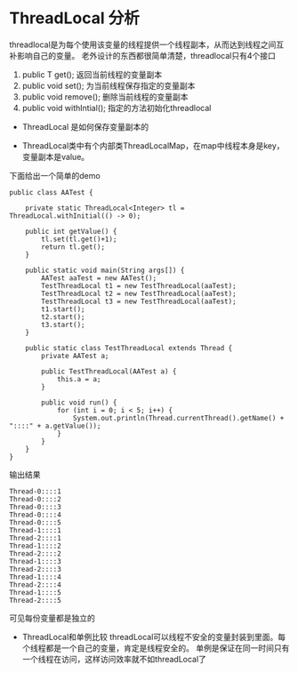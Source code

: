 # ThreadLocal 分析
threadlocal是为每个使用该变量的线程提供一个线程副本，从而达到线程之间互补影响自己的变量。
老外设计的东西都很简单清楚，threadlocal只有4个接口
1. public T get(); 返回当前线程的变量副本
2. public void set(); 为当前线程保存指定的变量副本
3. public void remove(); 删除当前线程的变量副本
4. public void withIntial(); 指定的方法初始化threadlocal

* ThreadLocal 是如何保存变量副本的
 - ThreadLocal类中有个内部类ThreadLocalMap，在map中线程本身是key，变量副本是value。

下面给出一个简单的demo
```
public class AATest {

	private static ThreadLocal<Integer> tl = ThreadLocal.withInitial(() -> 0);

	public int getValue() {
		tl.set(tl.get()+1);
		return tl.get();
	}

	public static void main(String args[]) {
		AATest aaTest = new AATest();
		TestThreadLocal t1 = new TestThreadLocal(aaTest);
		TestThreadLocal t2 = new TestThreadLocal(aaTest);
		TestThreadLocal t3 = new TestThreadLocal(aaTest);
		t1.start();
		t2.start();
		t3.start();
	}

	public static class TestThreadLocal extends Thread {
		private AATest a;

		public TestThreadLocal(AATest a) {
			this.a = a;
		}

		public void run() {
			for (int i = 0; i < 5; i++) {
				System.out.println(Thread.currentThread().getName() + "::::" + a.getValue());
			}
		}
	}
}
```
输出结果
```
Thread-0::::1
Thread-0::::2
Thread-0::::3
Thread-0::::4
Thread-0::::5
Thread-1::::1
Thread-2::::1
Thread-1::::2
Thread-2::::2
Thread-1::::3
Thread-2::::3
Thread-1::::4
Thread-2::::4
Thread-1::::5
Thread-2::::5
```
可见每份变量都是独立的

* ThreadLocal和单例比较
threadLocal可以线程不安全的变量封装到里面。每个线程都是一个自己的变量，肯定是线程安全的。
单例是保证在同一时间只有一个线程在访问，这样访问效率就不如threadLocal了
